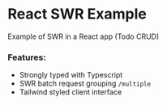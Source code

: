 # React SWR Example

Example of SWR in a React app (Todo CRUD)

### Features:

- Strongly typed with Typescript
- SWR batch request grouping `/multiple`
- Tailwind styled client interface

